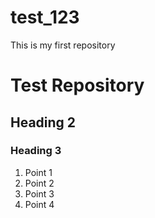 # test_123
This is my first repository

# Test Repository
## Heading 2
### Heading 3
 
1. Point 1
2. Point 2
3. Point 3
4. Point 4
